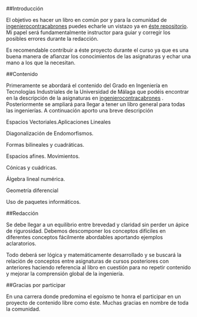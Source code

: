 ##Introducción


El objetivo es hacer un libro en común por y para la comunidad de [ingenierocontracabrones](https://ingenierocontracabrones.blogspot.com) puedes echarle un vistazo ya en [éste repositorio](/apuntex/0_algebra.pdf). Mi papel será fundamentalmente instructor para guiar y corregir los posibles errores durante la redacción.

Es recomendable contribuir a éste proyecto durante el curso ya que es una buena manera de afianzar los conocimientos de las asignaturas y echar una mano a los que la necesitan. 

##Contenido

Primeramente se abordará el contenido del Grado en Ingeniería en Tecnologías Industriales de la Universidad de Málaga que podéis encontrar en la descripción de la asignaturas en [ingenierocontracabrones](https://ingenierocontracabrones.blogspot.com) . Posteriormente se ampliará para llegar a tener un libro general para todas las ingenierías. A continuación aporto una breve descripción

Espacios Vectoriales.Aplicaciones Lineales

Diagonalización de Endomorfismos.

Formas bilineales y cuadráticas.

Espacios afines. Movimientos.

Cónicas y cuádricas.

Álgebra lineal numérica.

Geometría diferencial

Uso de paquetes informáticos.


##Redacción

Se debe llegar a un equilibrio entre brevedad y claridad sin perder un ápice de rigurosidad. Debemos descomponer los conceptos difíciles en diferentes conceptos fácilmente abordables aportando ejemplos aclaratorios.

Todo deberá ser lógica y matemáticamente desarrollado y se buscará la relación de conceptos entre asignaturas de cursos posteriores con anteriores haciendo referencia al libro en cuestión para no repetir contenido y mejorar la comprensión global de la ingeniería.

##Gracias por participar

En una carrera donde predomina el egoísmo te honra el participar en un proyecto de contenido libre como éste. Muchas gracias en nombre de toda la comunidad.
